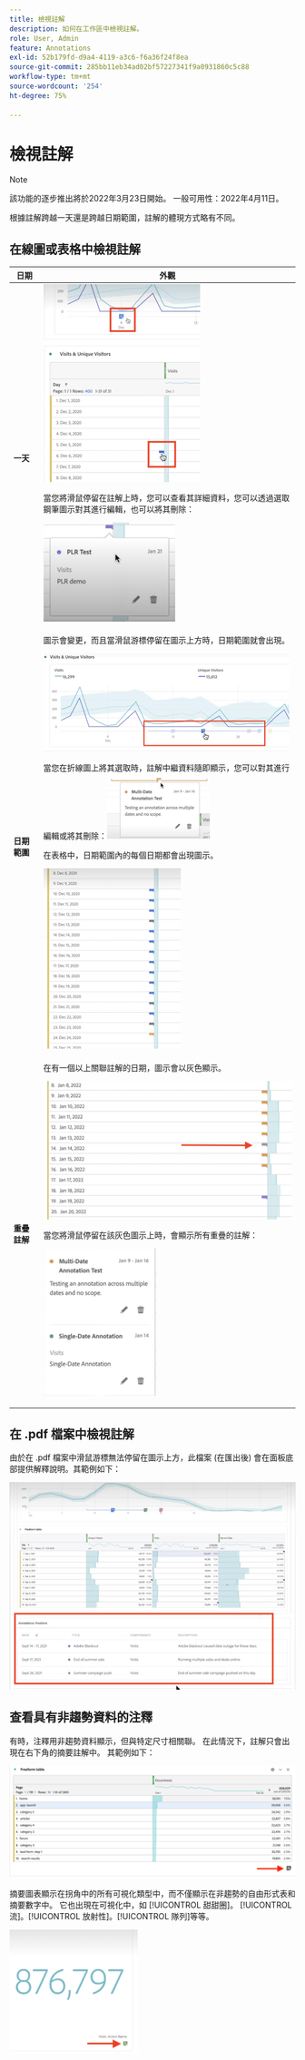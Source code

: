 ```yaml
---
title: 檢視註解
description: 如何在工作區中檢視註解。
role: User, Admin
feature: Annotations
exl-id: 52b179fd-d9a4-4119-a3c6-f6a36f24f8ea
source-git-commit: 285bb11eb34ad02bf57227341f9a0931860c5c88
workflow-type: tm+mt
source-wordcount: '254'
ht-degree: 75%

---
```


# 檢視註解

>[!NOTE]
>
>該功能的逐步推出將於2022年3月23日開始。 一般可用性：2022年4月11日。

根據註解跨越一天還是跨越日期範圍，註解的體現方式略有不同。

## 在線圖或表格中檢視註解

| 日期 | 外觀 |
| --- | --- |
| **一天** | ![](assets/single-day.png)<p>當您將滑鼠停留在註解上時，您可以查看其詳細資料，您可以透過選取鋼筆圖示對其進行編輯，也可以將其刪除：<p> ![](assets/hover.png) |
| **日期範圍** | 圖示會變更，而且當滑鼠游標停留在圖示上方時，日期範圍就會出現。<p>![](assets/multi-day.png)<p>當您在折線圖上將其選取時，註解中繼資料隨即顯示，您可以對其進行編輯或將其刪除：![](assets/multi-hover.png)<p>在表格中，日期範圍內的每個日期都會出現圖示。<p>![](assets/multi-day-table.png) |
| **重疊註解** | 在有一個以上關聯註解的日期，圖示會以灰色顯示。<p>![](assets/grey.png)<p>當您將滑鼠停留在該灰色圖示上時，會顯示所有重疊的註解：<p>![](assets/overlap.png) |

## 在 .pdf 檔案中檢視註解

由於在 .pdf 檔案中滑鼠游標無法停留在圖示上方，此檔案 (在匯出後) 會在面板底部提供解釋說明。其範例如下：

![](assets/ann-pdf.png)

## 查看具有非趨勢資料的注釋

有時，注釋用非趨勢資料顯示，但與特定尺寸相關聯。 在此情況下，註解只會出現在右下角的摘要註解中。 其範例如下：

![](assets/non-date.png)

摘要圖表顯示在拐角中的所有可視化類型中，而不僅顯示在非趨勢的自由形式表和摘要數字中。 它也出現在可視化中，如 [!UICONTROL 甜甜圈]。 [!UICONTROL 流]。[!UICONTROL 放射性]。[!UICONTROL 隊列]等等。

![](assets/ann-summary.png)

